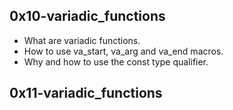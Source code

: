 ## 0x10-variadic_functions

- What are variadic functions.
- How to use va_start, va_arg and va_end macros.
- Why and how to use the const type qualifier.

## 0x11-variadic_functions
